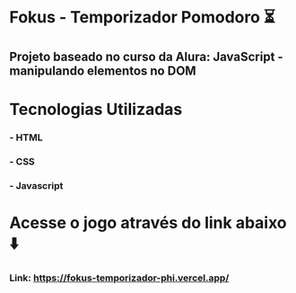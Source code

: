 # Fokus - Temporizador Pomodoro ⏳
## Projeto baseado no curso da Alura: JavaScript - manipulando elementos no DOM




# Tecnologias Utilizadas
### - HTML
### - CSS
### - Javascript




# Acesse o jogo através do link abaixo ⬇️
### Link: https://fokus-temporizador-phi.vercel.app/
